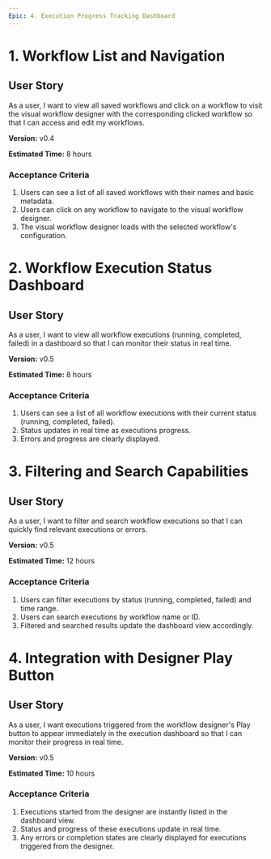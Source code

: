 ```yaml
---
Epic: 4. Execution Progress Tracking Dashboard
---
```


# 1. Workflow List and Navigation

## User Story
As a user, I want to view all saved workflows and click on a workflow to visit the visual workflow designer with the corresponding clicked workflow so that I can access and edit my workflows.

**Version:** v0.4

**Estimated Time:** 8 hours

### Acceptance Criteria
1. Users can see a list of all saved workflows with their names and basic metadata.
2. Users can click on any workflow to navigate to the visual workflow designer.
3. The visual workflow designer loads with the selected workflow's configuration.

# 2. Workflow Execution Status Dashboard

## User Story
As a user, I want to view all workflow executions (running, completed, failed) in a dashboard so that I can monitor their status in real time.

**Version:** v0.5

**Estimated Time:** 8 hours

### Acceptance Criteria
1. Users can see a list of all workflow executions with their current status (running, completed, failed).
2. Status updates in real time as executions progress.
3. Errors and progress are clearly displayed.

# 3. Filtering and Search Capabilities

## User Story
As a user, I want to filter and search workflow executions so that I can quickly find relevant executions or errors.

**Version:** v0.5

**Estimated Time:** 12 hours

### Acceptance Criteria
1. Users can filter executions by status (running, completed, failed) and time range.
2. Users can search executions by workflow name or ID.
3. Filtered and searched results update the dashboard view accordingly.

# 4. Integration with Designer Play Button

## User Story
As a user, I want executions triggered from the workflow designer's Play button to appear immediately in the execution dashboard so that I can monitor their progress in real time.

**Version:** v0.5

**Estimated Time:** 10 hours

### Acceptance Criteria
1. Executions started from the designer are instantly listed in the dashboard view.
2. Status and progress of these executions update in real time.
3. Any errors or completion states are clearly displayed for executions triggered from the designer. 